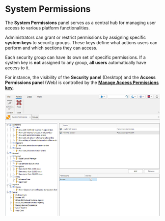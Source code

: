 # System Permissions

The **System Permissions** panel serves as a central hub for managing user access to various platform functionalities. 

Administrators can grant or restrict permissions by assigning specific **system keys** to security groups. These keys define what actions users can perform and which sections they can access. 

Each security group can have its own set of specific permissions. If a system key is **not** assigned to any group, **all users** automatically have access to it.

For instance, the visibility of the **Security panel** (Desktop) and the **Access Permissions panel** (Web) is controlled by the **[Manage Access Permissions key](manage-access-permissions.md)**.

![pictures](pictures/System_permissions_overview_17_12.png)
